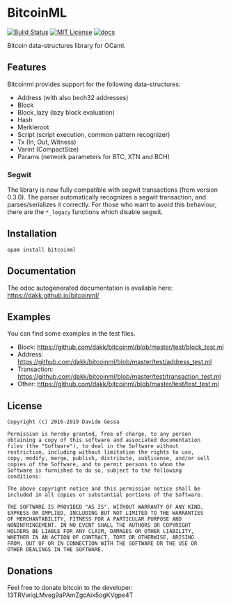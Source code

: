 # BitcoinML

[![Build Status](https://travis-ci.org/dakk/bitcoinml.svg)](https://travis-ci.org/dakk/bitcoinml)
[![MIT License](http://img.shields.io/badge/license-MIT-blue.svg)](https://github.com/dakk/bitcoinml/blob/master/LICENSE)
[![docs](https://img.shields.io/badge/doc-online-blue.svg)](https://dakk.github.io/bitcoinml/bitcoinml/Bitcoinml/index.html)

Bitcoin data-structures library for OCaml.

## Features

Bitcoinml provides support for the following data-structures:
- Address (with also bech32 addresses)
- Block
- Block_lazy (lazy block evaluation)
- Hash
- Merkleroot
- Script (script execution, common pattern recognizer)
- Tx (In, Out, Witness)
- Varint (CompactSize)
- Params (network parameters for BTC, XTN and BCH)

### Segwit
The library is now fully compatible with segwit transactions (from version 0.3.0). The parser automatically recognizes
a segwit transaction, and parses/serializes it correctly. For those who want to avoid this behaviour, there are the
`*_legacy` functions which disable segwit.


## Installation

```opam install bitcoinml```


## Documentation

The odoc autogenerated documentation is available here: https://dakk.github.io/bitcoinml/


## Examples

You can find some examples in the test files.

- Block: https://github.com/dakk/bitcoinml/blob/master/test/block_test.ml
- Address: https://github.com/dakk/bitcoinml/blob/master/test/address_test.ml
- Transaction: https://github.com/dakk/bitcoinml/blob/master/test/transaction_test.ml
- Other: https://github.com/dakk/bitcoinml/blob/master/test/test_test.ml


## License

```
Copyright (c) 2016-2019 Davide Gessa

Permission is hereby granted, free of charge, to any person
obtaining a copy of this software and associated documentation
files (the "Software"), to deal in the Software without
restriction, including without limitation the rights to use,
copy, modify, merge, publish, distribute, sublicense, and/or sell
copies of the Software, and to permit persons to whom the
Software is furnished to do so, subject to the following
conditions:

The above copyright notice and this permission notice shall be
included in all copies or substantial portions of the Software.

THE SOFTWARE IS PROVIDED "AS IS", WITHOUT WARRANTY OF ANY KIND,
EXPRESS OR IMPLIED, INCLUDING BUT NOT LIMITED TO THE WARRANTIES
OF MERCHANTABILITY, FITNESS FOR A PARTICULAR PURPOSE AND
NONINFRINGEMENT. IN NO EVENT SHALL THE AUTHORS OR COPYRIGHT
HOLDERS BE LIABLE FOR ANY CLAIM, DAMAGES OR OTHER LIABILITY,
WHETHER IN AN ACTION OF CONTRACT, TORT OR OTHERWISE, ARISING
FROM, OUT OF OR IN CONNECTION WITH THE SOFTWARE OR THE USE OR
OTHER DEALINGS IN THE SOFTWARE.
```


## Donations

Feel free to donate bitcoin to the developer: 13TRVwiqLMveg9aPAmZgcAix5ogKVgpe4T
